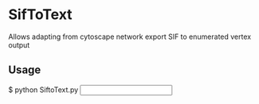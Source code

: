 # SifToText
Allows adapting from cytoscape network export SIF to enumerated vertex output 

## Usage
$ python SiftoText.py <Input File.sif> <Output File.sif>
  
